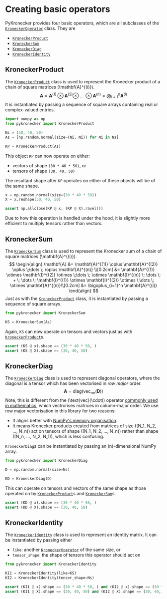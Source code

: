 # Creating basic operators

PyKronecker provides four basic operators, which are all subclasses of the [`KroneckerOperator`](../api/kroneckeroperator) class. They are 

* [`KroneckerProduct`](#kroneckerproduct) 
* [`KroneckerSum`](#kroneckersum)
* [`KroneckerDiag`](#kroneckerdiag)
* [`KroneckerIdentity`](#kroneckeridentity)



## KroneckerProduct

The [`KroneckerProduct`](../../api/kroneckerproduct) class is used to represent the Kronecker product of a chain of square matrices \(\mathbf{A}^{(i)}\). 
$$
\mathbf{A} = \mathbf{A}^{(1)} \otimes \mathbf{A}^{(2)} \otimes \;\dots \; \otimes \mathbf{A}^{(n)} = \bigotimes_{i=1}^n \mathbf{A}^{(i)}
$$
It is instantiated by passing a sequence of square arrays containing real or complex-valued entries. 

```python
import numpy as np
from pykronecker import KroneckerProduct

Ns = (30, 40, 50)
As = [np.random.normal(size=(Ni, Ni)) for Ni in Ns]

KP = KroneckerProduct(As)
```

This object `KP` can now operate on either:

* vectors of shape `(30 * 40 * 50)`, or
* tensors of shape `(30, 40, 50)`

The resultant shape after `KP` operates on either of these objects will be of the same shape. 

```python
x = np.random.normal(size=(30 * 40 * 50))
X = x.reshape(30, 40, 50)

assert np.allclose(KP @ x, (KP @ X).ravel())
```

Due to how this operation is handled under the hood, it is slightly more efficient to multiply tensors rather than vectors. 



## KroneckerSum

The [`KroneckerSum`](../../api/kroneckersum) class is used to represent the Kronecker sum of a chain of square matrices \(\mathbf{A}^{(i)}\). 
$$
\begin{align}
\mathbf{A} &= \mathbf{A}^{(1)} \oplus \mathbf{A}^{(2)} \oplus \;\dots \; \oplus \mathbf{A}^{(n)} \\[0.2cm]
&= \mathbf{A}^{(1)} \otimes \mathbf{I}^{(2)} \otimes \;\dots \; \otimes \mathbf{I}^{(n)} \; \dots \; + \; \dots \; \mathbf{I}^{(1)} \otimes \mathbf{I}^{(2)} \otimes \;\dots \; \otimes \mathbf{A}^{(n)}\\[0.2cm]
&= \bigoplus_{i=1}^n \mathbf{A}^{(i)}
\end{align}
$$
Just as with the [`KroneckerProduct`](../../api/kroneckerproduct) class, it is instantiated by passing a sequence of square arrays. 

```python
from pykronecker import KroneckerSum

KS = KroneckerSum(As)
```

Again, `KS` can now operate on tensors and vectors just as with [`KroneckerProduct`](../../api/kroneckerproduct)s. 

```python
assert (KS @ x).shape == (30 * 40 * 50, )
assert (KS @ X).shape == (30, 40, 50)
```



## KroneckerDiag

The [`KroneckerDiag`](../../api/kroneckerdiag) class is used to represent diagonal operators, where the diagonal is a tensor which has been vectorised in *row major* order. 
$$
\mathbf{A} = \text{diag}\big( \text{vec}_{\text{rm}}(\mathbf{D}) \big)
$$
Note, this is different from the \(\text{vec}(\cdot)\) operator [commonly used in mathematics](https://en.wikipedia.org/wiki/Vectorization_(mathematics)), which vectrorises matrices in column-major order. We use row major vectorisation in this library for two reasons:

* It aligns better with [NumPy's memory organisation](https://numpy.org/devdocs/dev/internals.html). 
* It means Kronecker products created from matrices of size  \((N_1, N_2, ..., N_n)\)  act on tensors of shape \((N_1, N_2, ..., N_n)\) rather than shape \((N_n, ..., N_2, N_1)\), which is less confusing. 

`KroneckerDiag`s can be instantiated by passing an \(n\)-dimensional NumPy array. 

```python
from pykronecker import KroneckerDiag

D = np.random.normal(size=Ns)

KD = KroneckerDiag(D)
```

This can operate on tensors and vectors of the same shape as those operated on by [`KroneckerProduct`](../../api/kroneckerproduct)s and [`KroneckerSum`](../../api/kroneckersum)s. 

```python
assert (KD @ x).shape == (30 * 40 * 50, )
assert (KD @ X).shape == (30, 40, 50)
```



## KroneckerIdentity

The [`KroneckerIdentity`](../../api/kroneckeridentity) class is used to represent an identity matrix. It can be instantiated by passing either

* `like`: another [`KroneckerOperator`](../../api/kroneckeroperator) of the same size, or
* `tensor_shape`: the shape of tensors this operator should act on

```python
from pykronecker import KroneckerIdentity

KI1 = KroneckerIdentity(like=KS)
KI2 = KroneckerIdentity(tensor_shape=Ns)

assert (KI1 @ x).shape == (30 * 40 * 50, ) and (KI2 @ x).shape == (30 * 40 * 50, )
assert (KI1 @ X).shape == (30, 40, 50) and (KI2 @ X).shape == (30, 40, 50)
```

